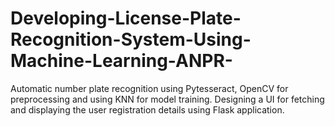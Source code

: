 # Developing-License-Plate-Recognition-System-Using-Machine-Learning-ANPR-
Automatic number plate recognition using Pytesseract, OpenCV for preprocessing and using KNN for model training. Designing a UI for fetching and displaying the user registration details using Flask application.
